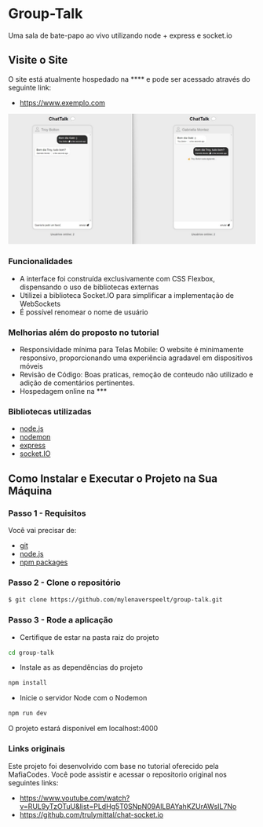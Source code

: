 # Group-Talk

Uma sala de bate-papo ao vivo utilizando node + express e socket.io 

## Visite o Site

O site está atualmente hospedado na **** e pode ser acessado através do seguinte link:

* https://www.exemplo.com


<img src="./public/resources/print.jpeg">

### Funcionalidades

- A interface foi construída exclusivamente com CSS Flexbox, dispensando o uso de bibliotecas externas
- Utilizei a biblioteca Socket.IO para simplificar a implementação de WebSockets
- É possível renomear o nome de usuário

### Melhorias além do proposto no tutorial

- Responsividade mínima para Telas Mobile: O website é minimamente responsivo, proporcionando uma experiência agradavel em dispositivos móveis
- Revisão de Código: Boas praticas, remoção de conteudo não utilizado e adição de comentários pertinentes.
- Hospedagem online na ***

### Bibliotecas utilizadas

- [node.js](https://nodejs.org/en)
- [nodemon](https://www.npmjs.com/package/nodemon)
- [express](https://expressjs.com/pt-br/)
- [socket.IO](https://socket.io/)

## Como Instalar e Executar o Projeto na Sua Máquina

### Passo 1 - Requisitos

Você vai precisar de:

- [git](https://git-scm.com/)
- [node.js](https://nodejs.org/en)
- [npm packages](https://www.npmjs.com/)

### Passo 2 - Clone o repositório

```sh
$ git clone https://github.com/mylenaverspeelt/group-talk.git
```

### Passo 3 - Rode a aplicação

- Certifique de estar na pasta raiz do projeto

```sh
cd group-talk
```
- Instale as  as dependências do projeto

```sh
npm install
```

- Inicie o servidor Node com o Nodemon

```sh
npm run dev
```

O projeto estará disponível em localhost:4000

### Links originais

Este projeto foi desenvolvido com base no tutorial oferecido pela MafiaCodes. Você pode assistir e acessar o repositorio original nos seguintes links:

- https://www.youtube.com/watch?v=RUL9yTzOTuU&list=PLdHg5T0SNpN09AlLBAYahKZUrAWsIL7No
- https://github.com/trulymittal/chat-socket.io

